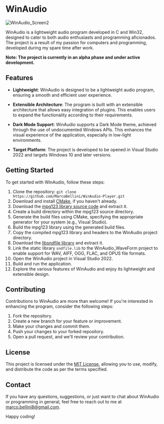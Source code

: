 # WinAudio

![WinAudio_Screen2](https://github.com/MarcoBellini/WinAudio-Player/assets/66796124/fc62a3a3-9d23-4692-9ee6-781822558b2c)

WinAudio is a lightweight audio program developed in C and Win32, designed to cater to both audio enthusiasts and programming aficionados. The project is a result of my passion for computers and programming, developed during my spare time after work.

**Note: The project is currently in an alpha phase and under active development.**

## Features

- **Lightweight**: WinAudio is designed to be a lightweight audio program, ensuring a smooth and efficient user experience.

- **Extensible Architecture**: The program is built with an extensible architecture that allows easy integration of plugins. This enables users to expand the functionality according to their requirements.

- **Dark Mode Support**: WinAudio supports a Dark Mode theme, achieved through the use of undocumented Windows APIs. This enhances the visual experience of the application, especially in low-light environments.

- **Target Platform**: The project is developed to be opened in Visual Studio 2022 and targets Windows 10 and later versions.

## Getting Started

To get started with WinAudio, follow these steps:

1. Clone the repository: `git clone https://github.com/MarcoBellini/WinAudio-Player.git`
2. Download and install [CMake](https://cmake.org/download), if you haven't already.
3. Download the [mpg123 library source code](https://www.mpg123.de/) and extract it.
4. Create a build directory within the mpg123 source directory.
5. Generate the build files using CMake, specifying the appropriate generator for your system (e.g., Visual Studio).
6. Build the mpg123 library using the generated build files.
7. Copy the compiled mpg123 library and headers to the WinAudio project directory.
8. Download the [libsndfile library](https://libsndfile.github.io/libsndfile/) and extract it.
9. Link the static library `sndfile.lib` to the WinAudio_WaveForm project to enable support for WAV, AIFF, OGG, FLAC, and OPUS file formats.
10. Open the WinAudio project in Visual Studio 2022.
11. Build and run the application.
12. Explore the various features of WinAudio and enjoy its lightweight and extensible design.

## Contributing

Contributions to WinAudio are more than welcome! If you're interested in enhancing the program, consider the following steps:

1. Fork the repository.
2. Create a new branch for your feature or improvement.
3. Make your changes and commit them.
4. Push your changes to your forked repository.
5. Open a pull request, and we'll review your contribution.

## License

This project is licensed under the [MIT License](LICENSE), allowing you to use, modify, and distribute the code as per the terms specified.

## Contact

If you have any questions, suggestions, or just want to chat about WinAudio or programming in general, feel free to reach out to me at [marco.bellini8@gmail.com](mailto:marco.bellini8@gmail.com).

Happy coding!
